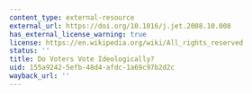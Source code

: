 ```yaml
---
content_type: external-resource
external_url: https://doi.org/10.1016/j.jet.2008.10.008
has_external_license_warning: true
license: https://en.wikipedia.org/wiki/All_rights_reserved
status: ''
title: Do Voters Vote Ideologically?
uid: 155a9242-5efb-48d4-afdc-1a69c97b2d2c
wayback_url: ''
---
```

